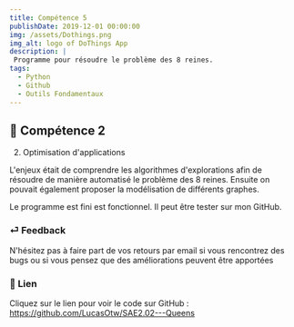 ```yaml
---
title: Compétence 5
publishDate: 2019-12-01 00:00:00
img: /assets/Dothings.png
img_alt: logo of DoThings App
description: |
 Programme pour résoudre le problème des 8 reines.
tags:
  - Python
  - Github
  - Outils Fondamentaux
---
```


## 🎉 Compétence 2

2) Optimisation d'applications
> 

L'enjeux était de comprendre les algorithmes d'explorations afin de résoudre de manière automatisé le problème des 8 reines. Ensuite on pouvait également proposer la modélisation de différents graphes.

Le programme est fini est fonctionnel. Il peut être tester sur mon GitHub.




### ⏎ Feedback 

N'hésitez pas à faire part de vos retours par email si vous rencontrez des bugs ou si vous pensez que des améliorations peuvent être apportées

### 🔗 Lien


Cliquez sur le lien pour voir le code sur GitHub : https://github.com/LucasOtw/SAE2.02---Queens






